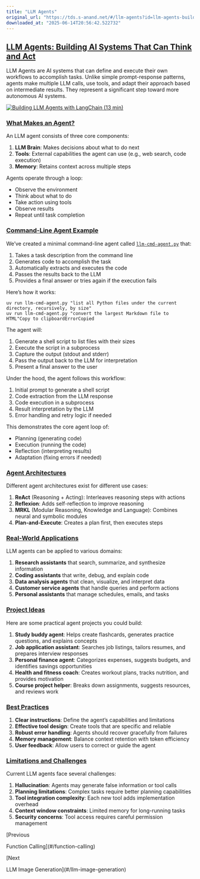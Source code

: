 ```yaml
---
title: "LLM Agents"
original_url: "https://tds.s-anand.net/#/llm-agents?id=llm-agents-building-ai-systems-that-can-think-and-act"
downloaded_at: "2025-06-14T20:56:42.522732"
---
```


[LLM Agents: Building AI Systems That Can Think and Act](#/llm-agents?id=llm-agents-building-ai-systems-that-can-think-and-act)
-------------------------------------------------------------------------------------------------------------------------------

LLM Agents are AI systems that can define and execute their own workflows to accomplish tasks. Unlike simple prompt-response patterns, agents make multiple LLM calls, use tools, and adapt their approach based on intermediate results. They represent a significant step toward more autonomous AI systems.

[![Building LLM Agents with LangChain (13 min)](https://i.ytimg.com/vi_webp/DWUdGhRrv2c/sddefault.webp)](https://youtu.be/DWUdGhRrv2c)

### [What Makes an Agent?](#/llm-agents?id=what-makes-an-agent)

An LLM agent consists of three core components:

1. **LLM Brain**: Makes decisions about what to do next
2. **Tools**: External capabilities the agent can use (e.g., web search, code execution)
3. **Memory**: Retains context across multiple steps

Agents operate through a loop:

* Observe the environment
* Think about what to do
* Take action using tools
* Observe results
* Repeat until task completion

### [Command-Line Agent Example](#/llm-agents?id=command-line-agent-example)

We’ve created a minimal command-line agent called [`llm-cmd-agent.py`](llm-cmd-agent.py) that:

1. Takes a task description from the command line
2. Generates code to accomplish the task
3. Automatically extracts and executes the code
4. Passes the results back to the LLM
5. Provides a final answer or tries again if the execution fails

Here’s how it works:

```
uv run llm-cmd-agent.py "list all Python files under the current directory, recursively, by size"
uv run llm-cmd-agent.py "convert the largest Markdown file to HTML"Copy to clipboardErrorCopied
```

The agent will:

1. Generate a shell script to list files with their sizes
2. Execute the script in a subprocess
3. Capture the output (stdout and stderr)
4. Pass the output back to the LLM for interpretation
5. Present a final answer to the user

Under the hood, the agent follows this workflow:

1. Initial prompt to generate a shell script
2. Code extraction from the LLM response
3. Code execution in a subprocess
4. Result interpretation by the LLM
5. Error handling and retry logic if needed

This demonstrates the core agent loop of:

* Planning (generating code)
* Execution (running the code)
* Reflection (interpreting results)
* Adaptation (fixing errors if needed)

### [Agent Architectures](#/llm-agents?id=agent-architectures)

Different agent architectures exist for different use cases:

1. **ReAct** (Reasoning + Acting): Interleaves reasoning steps with actions
2. **Reflexion**: Adds self-reflection to improve reasoning
3. **MRKL** (Modular Reasoning, Knowledge and Language): Combines neural and symbolic modules
4. **Plan-and-Execute**: Creates a plan first, then executes steps

### [Real-World Applications](#/llm-agents?id=real-world-applications)

LLM agents can be applied to various domains:

1. **Research assistants** that search, summarize, and synthesize information
2. **Coding assistants** that write, debug, and explain code
3. **Data analysis agents** that clean, visualize, and interpret data
4. **Customer service agents** that handle queries and perform actions
5. **Personal assistants** that manage schedules, emails, and tasks

### [Project Ideas](#/llm-agents?id=project-ideas)

Here are some practical agent projects you could build:

1. **Study buddy agent**: Helps create flashcards, generates practice questions, and explains concepts
2. **Job application assistant**: Searches job listings, tailors resumes, and prepares interview responses
3. **Personal finance agent**: Categorizes expenses, suggests budgets, and identifies savings opportunities
4. **Health and fitness coach**: Creates workout plans, tracks nutrition, and provides motivation
5. **Course project helper**: Breaks down assignments, suggests resources, and reviews work

### [Best Practices](#/llm-agents?id=best-practices)

1. **Clear instructions**: Define the agent’s capabilities and limitations
2. **Effective tool design**: Create tools that are specific and reliable
3. **Robust error handling**: Agents should recover gracefully from failures
4. **Memory management**: Balance context retention with token efficiency
5. **User feedback**: Allow users to correct or guide the agent

### [Limitations and Challenges](#/llm-agents?id=limitations-and-challenges)

Current LLM agents face several challenges:

1. **Hallucination**: Agents may generate false information or tool calls
2. **Planning limitations**: Complex tasks require better planning capabilities
3. **Tool integration complexity**: Each new tool adds implementation overhead
4. **Context window constraints**: Limited memory for long-running tasks
5. **Security concerns**: Tool access requires careful permission management

[Previous

Function Calling](#/function-calling)

[Next

LLM Image Generation](#/llm-image-generation)